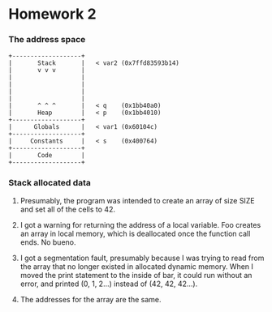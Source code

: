 # Homework 2

### The address space

```
+-------------------+
|       Stack       |   < var2 (0x7ffd83593b14)
|       v v v       |
|                   |
|                   |
|                   |
|                   |
|       ^ ^ ^       |   < q    (0x1bb40a0)
|       Heap        |   < p    (0x1bb4010)
+-------------------+
|      Globals      |   < var1 (0x60104c)
+-------------------+
|     Constants     |   < s    (0x400764)
+-------------------+
|       Code        |
+-------------------+
```

### Stack allocated data

1) Presumably, the program was intended to create an array of size SIZE and set all of the cells to 42.

2) I got a warning for returning the address of a local variable. Foo creates an array in local memory, which is deallocated once the function call ends. No bueno.

3) I got a segmentation fault, presumably because I was trying to read from the array that no longer existed in allocated dynamic memory. When I moved the print statement to the inside of bar, it could run without an error, and printed (0, 1, 2...) instead of (42, 42, 42...).

4) The addresses for the array are the same.
